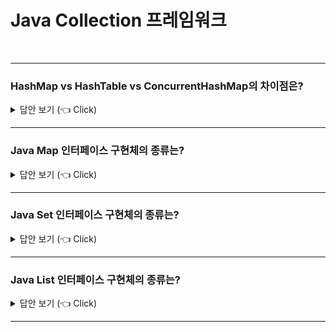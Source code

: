 # Java Collection 프레임워크
<br>

-----------------------

### HashMap vs HashTable vs ConcurrentHashMap의 차이점은?

<details>
   <summary> 답안 보기 (👈 Click)</summary>
<br />

+ . 
</details>

-----------------------

### Java Map 인터페이스 구현체의 종류는?
<details>
   <summary> 답안 보기 (👈 Click)</summary>
<br />

+ . 
</details>

-----------------------

### Java Set 인터페이스 구현체의 종류는?
<details>
   <summary> 답안 보기 (👈 Click)</summary>
<br />

+ . 
</details>

-----------------------

### Java List 인터페이스 구현체의 종류는?
<details>
   <summary> 답안 보기 (👈 Click)</summary>
<br />

+ . 
</details>

-----------------------
